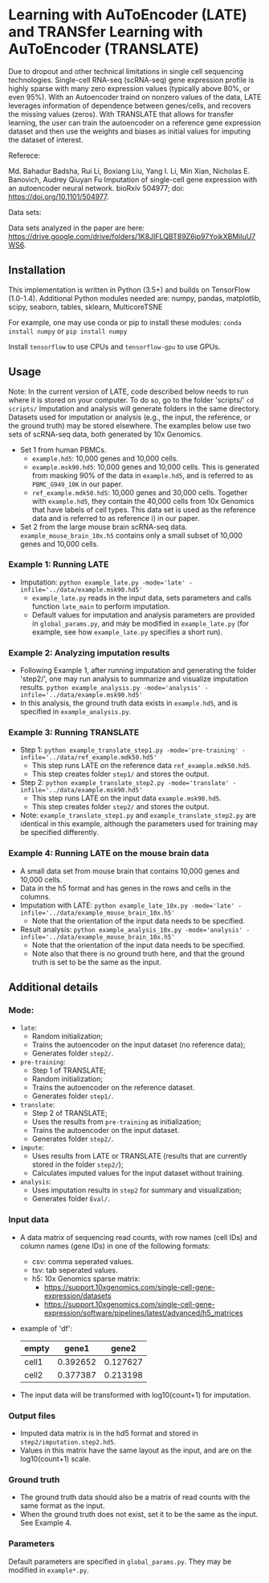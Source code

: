 # Learning with AuToEncoder (LATE) and TRANSfer Learning with AuToEncoder (TRANSLATE)
Due to dropout and other technical limitations in single cell sequencing technologies. Single-cell RNA-seq 
(scRNA-seq) gene expression profile is
highly sparse 
with many zero expression values (typically above 80%, or even 95%). With an Autoencoder traind on 
nonzero values of the data, LATE leverages information of dependence between genes/cells, and recovers the missing values (zeros). With TRANSLATE that allows for transfer learning, the user can train the autoencoder on a reference 
gene expression dataset and then use the weights and biases as initial values for imputing the dataset of interest.

Referece:

Md. Bahadur Badsha, Rui Li, Boxiang Liu, Yang I. Li, Min Xian, Nicholas E. Banovich, Audrey Qiuyan Fu 
Imputation of single-cell gene expression with an autoencoder neural network. bioRxiv 504977; doi: https://doi.org/10.1101/504977.

Data sets:

Data sets analyzed in the paper are here: https://drive.google.com/drive/folders/1K8JIFLQBT89Z6jp97YojkXBMiluU7WS6.

## Installation
This implementation is written in Python (3.5+) and builds on TensorFlow (1.0-1.4). Additional Python modules needed are:
numpy, pandas, matplotlib, scipy, seaborn, tables, sklearn, MulticoreTSNE

For example, one may use conda or pip to install these modules:
`conda install numpy` or `pip install numpy`

Install `tensorflow` to use CPUs and `tensorflow-gpu` to use GPUs.

## Usage
Note: In the current version of LATE, code described below needs to run where it is stored on your computer.  To do so, go to the folder 'scripts/'
`cd scripts/`
Imputation and analysis will generate folders in the same directory.  Datasets used for imputation or analysis (e.g., the input, the reference, or the ground truth) may be stored elsewhere.
The examples below use two sets of scRNA-seq data, both generated by 10x Genomics.
- Set 1 from human PBMCs.
  - `example.hd5`: 10,000 genes and 10,000 cells.  
  - `example.msk90.hd5`: 10,000 genes and 10,000 cells.  This is generated from masking 90% of the data in `example.hd5`, and is referred to as `PBMC_G949_10K` in our paper.
  - `ref_example.mdk50.hd5`: 10,000 genes and 30,000 cells.  Together with `example.hd5`, they contain the 40,000 cells from 10x Genomics that have labels of cell types.  This data set is used as the reference data and is referred to as reference i) in our paper.
- Set 2 from the large mouse brain scRNA-seq data.  `example_mouse_brain_10x.h5` contains only a small subset of 10,000 genes and 10,000 cells.    
### Example 1: Running LATE
- Imputation: `python example_late.py -mode='late' -infile='../data/example.msk90.hd5'`
  - `example_late.py` reads in the input data, sets parameters and calls function `late_main` to perform imputation.  
  - Default values for imputation and analysis parameters are provided in `global_params.py`, and may be modified in `example_late.py` (for example, see how `example_late.py` specifies a short run).
### Example 2: Analyzing imputation results
- Following Example 1, after running imputation and generating the folder 'step2/', one may run analysis to summarize and visualize imputation results. 
    `python example_analysis.py -mode='analysis' -infile='../data/example.msk90.hd5'`
- In this analysis, the ground truth data exists in `example.hd5`, and is specified in `example_analysis.py`.
### Example 3: Running TRANSLATE
- Step 1: `python example_translate_step1.py -mode='pre-training' -infile='../data/ref_example.mdk50.hd5'`
  - This step runs LATE on the reference data `ref_example.mdk50.hd5`.
  - This step creates folder `step1/` and stores the output.
- Step 2: `python example_translate_step2.py -mode='translate' -infile='../data/example.msk90.hd5'`
  - This step runs LATE on the input data `example.msk90.hd5`.
  - This step creates folder `step2/` and stores the output.
- Note: `example_translate_step1.py` and `example_translate_step2.py` are identical in this example, although the parameters used for training may be specified differently.
### Example 4: Running LATE on the mouse brain data
- A small data set from mouse brain that contains 10,000 genes and 10,000 cells.
- Data in the h5 format and has genes in the rows and cells in the columns.
- Imputation with LATE: `python example_late_10x.py -mode='late' -infile='../data/example_mouse_brain_10x.h5'`
  - Note that the orientation of the input data needs to be specified.
- Result analysis: `python example_analysis_10x.py -mode='analysis' -infile='../data/example_mouse_brain_10x.h5'`
  - Note that the orientation of the input data needs to be specified.
  - Note also that there is no ground truth here, and that the ground truth is set to be the same as the input.

## Additional details
### Mode: 
- `late`:
  - Random initialization;
  - Trains the autoencoder on the input dataset (no reference data);
  - Generates folder `step2/`.
- `pre-training`:
  - Step 1 of TRANSLATE;
  - Random initialization;
  - Trains the autoencoder on the reference dataset.
  - Generates folder `step1/`.
- `translate`:
  - Step 2 of TRANSLATE;
  - Uses the results from `pre-training` as initialization;
  - Trains the autoencoder on the input dataset.
  - Generates folder `step2/`.
- `impute`:
  - Uses results from LATE or TRANSLATE (results that are currently stored in the folder `step2/`);
  - Calculates imputed values for the input dataset without training.
- `analysis`:
  - Uses imputation results in `step2` for summary and visualization;
  - Generates folder `Eval/`.
  
### Input data
- A data matrix of sequencing read counts, with row names (cell IDs) and column names (gene IDs) in one of the following formats:
    - csv: comma seperated values.
    - tsv: tab seperated values.
    - h5: 10x Genomics sparse matrix:
        - https://support.10xgenomics.com/single-cell-gene-expression/datasets
        - https://support.10xgenomics.com/single-cell-gene-expression/software/pipelines/latest/advanced/h5_matrices

- example of 'df':
  
  empty|gene1|gene2
  ---|---|---
  cell1|0.392652|0.127627
  cell2|0.377387|0.213198
    
- The input data will be transformed with log10(count+1) for imputation.

### Output files

- Imputed data matrix is in the hd5 format and stored in `step2/imputation.step2.hd5`.  
- Values in this matrix have the same layout as the input, and are on the log10(count+1) scale.

### Ground truth
- The ground truth data should also be a matrix of read counts with the same format as the input.  
- When the ground truth does not exist, set it to be the same as the input.  See Example 4.

### Parameters
Default parameters are specified in `global_params.py`.  They may be modified in `example*.py`.  



